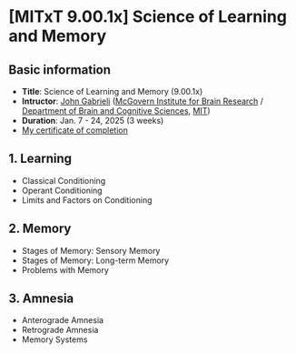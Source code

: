 # [MITxT 9.00.1x] Science of Learning and Memory

## Basic information

- **Title**: Science of Learning and Memory (9.00.1x)
- **Intructor**: [John Gabrieli](https://gablab.mit.edu/john-gabrieli/) ([McGovern Institute for Brain Research](https://mcgovern.mit.edu/) / [Department of Brain and Cognitive Sciences](https://bcs.mit.edu/), [MIT](https://www.mit.edu/))
- **Duration**: Jan. 7 - 24, 2025 (3 weeks)
- [My certificate of completion](https://mitxonline.mit.edu/certificate/c89a8367-6076-476f-9b88-79d478a82a24/)

## 1. Learning

- Classical Conditioning
- Operant Conditioning
- Limits and Factors on Conditioning

## 2. Memory

- Stages of Memory: Sensory Memory
- Stages of Memory: Long-term Memory
- Problems with Memory

## 3. Amnesia

- Anterograde Amnesia
- Retrograde Amnesia
- Memory Systems
